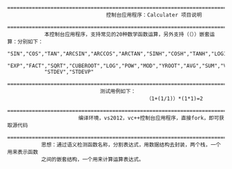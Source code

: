          ========================================================================
									控制台应用程序：Calculater 项目说明
					========================================================================
	            本控制台应用程序，支持常见的20种数学函数运算，另外支持（（））嵌套运算：分别如下：
				"SIN","COS","TAN","ARCSIN","ARCCOS","ARCTAN","SINH","COSH","TANH","LOG10","LN",
				"EXP","FACT","SQRT","CUBEROOT","LOG","POW","MOD","YROOT","AVG","SUM","VAR","VARP",
				"STDEV","STDEVP"
				==============================================================================
				                  测试用例如下：
												 （1+(1/1)）*(1*1)=2
			 ==============================================================================
				           编译环境，vs2012，vc++控制台应用程序，直接fork，即可获取源代码
        ===============================================================================
			   思想：通过语义检测函数名称，分割表达式，用数据结构去封装，两个栈，一个用来表示函数
			   之间的嵌套结构，一个用来计算运算表达式。 
